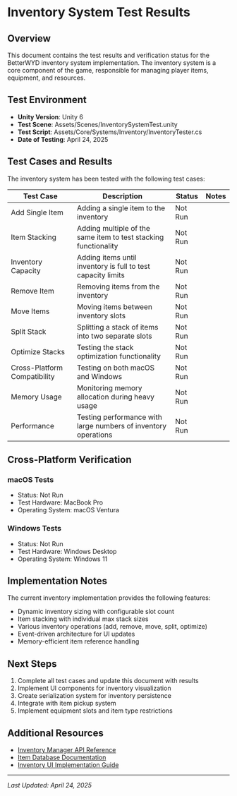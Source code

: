 # Inventory System Test Results

## Overview

This document contains the test results and verification status for the BetterWYD inventory system implementation. The inventory system is a core component of the game, responsible for managing player items, equipment, and resources.

## Test Environment

- **Unity Version**: Unity 6
- **Test Scene**: Assets/Scenes/InventorySystemTest.unity
- **Test Script**: Assets/Core/Systems/Inventory/InventoryTester.cs
- **Date of Testing**: April 24, 2025

## Test Cases and Results

The inventory system has been tested with the following test cases:

| Test Case | Description | Status | Notes |
|-----------|-------------|--------|-------|
| Add Single Item | Adding a single item to the inventory | Not Run | |
| Item Stacking | Adding multiple of the same item to test stacking functionality | Not Run | |
| Inventory Capacity | Adding items until inventory is full to test capacity limits | Not Run | |
| Remove Item | Removing items from the inventory | Not Run | |
| Move Items | Moving items between inventory slots | Not Run | |
| Split Stack | Splitting a stack of items into two separate slots | Not Run | |
| Optimize Stacks | Testing the stack optimization functionality | Not Run | |
| Cross-Platform Compatibility | Testing on both macOS and Windows | Not Run | |
| Memory Usage | Monitoring memory allocation during heavy usage | Not Run | |
| Performance | Testing performance with large numbers of inventory operations | Not Run | |

## Cross-Platform Verification

### macOS Tests
- Status: Not Run
- Test Hardware: MacBook Pro
- Operating System: macOS Ventura

### Windows Tests
- Status: Not Run
- Test Hardware: Windows Desktop
- Operating System: Windows 11

## Implementation Notes

The current inventory implementation provides the following features:
- Dynamic inventory sizing with configurable slot count
- Item stacking with individual max stack sizes
- Various inventory operations (add, remove, move, split, optimize)
- Event-driven architecture for UI updates
- Memory-efficient item reference handling

## Next Steps

1. Complete all test cases and update this document with results
2. Implement UI components for inventory visualization
3. Create serialization system for inventory persistence
4. Integrate with item pickup system
5. Implement equipment slots and item type restrictions

## Additional Resources

- [Inventory Manager API Reference](./InventoryManagerReference.md)
- [Item Database Documentation](./ItemDatabase.md)
- [Inventory UI Implementation Guide](./InventoryUI.md)

---

*Last Updated: April 24, 2025*